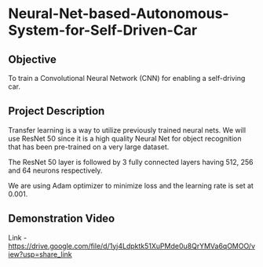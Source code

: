 # Neural-Net-based-Autonomous-System-for-Self-Driven-Car

## Objective

To train a Convolutional Neural Network (CNN) for enabling a self-driving car. 

## Project Description

Transfer learning is a way to utilize previously trained neural nets. We will use ResNet 50 since it is a high quality Neural Net for object recognition that has been pre-trained on a very large dataset.

The ResNet 50 layer is followed by 3 fully connected layers having 512, 256 and 64 neurons respectively.

We are using Adam optimizer to minimize loss and the learning rate is set at 0.001.

## Demonstration Video

Link - https://drive.google.com/file/d/1yj4Ldpktk51XuPMde0u8QrYMVa6qOMOO/view?usp=share_link
